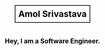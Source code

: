 <div align="center">
  <h1 style="border: 2px solid black; display: inline-block; padding: 10px; background-color: white; color: black;">
    Amol Srivastava
  </h1>
</div>

<div align="center">
  <h2 style="color: black;">
    Hey, I am a Software Engineer.
  </h2>
</div>
